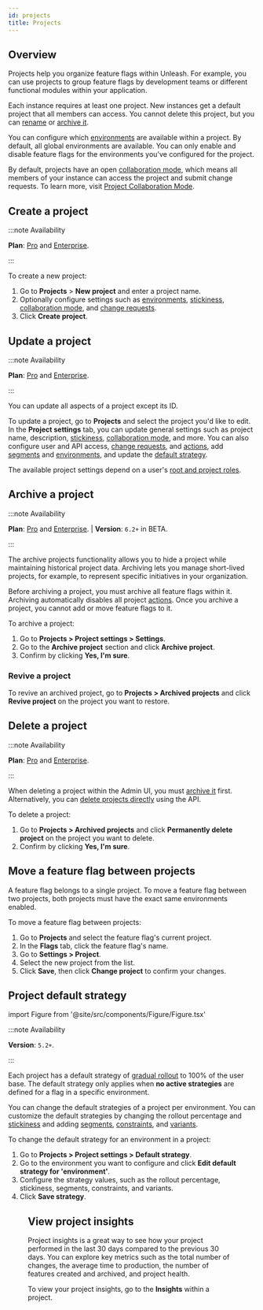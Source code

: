 ```yaml
---
id: projects
title: Projects
---
```


## Overview

Projects help you organize feature flags within Unleash. For example, you can use projects to group feature flags by development teams or different functional modules within your application.

Each instance requires at least one project. New instances get a default project that all members can access. You cannot delete this project, but you can [rename](#update-a-project) or [archive it](#archive-a-project).

You can configure which [environments](environments.md) are available within a project. By default, all global environments are available. You can only enable and disable feature flags for the environments you've configured for the project.

By default, projects have an open [collaboration mode](project-collaboration-mode.md), which means all members of your instance can access the project and submit change requests. To learn more, visit [Project Collaboration Mode](project-collaboration-mode.md).

## Create a project

:::note Availability

**Plan**: [Pro](https://www.getunleash.io/pricing) and [Enterprise](https://www.getunleash.io/pricing).

:::

To create a new project:
1. Go to **Projects** > **New project** and enter a project name.
2. Optionally configure settings such as [environments](environments.md), [stickiness](stickiness.md), [collaboration mode](project-collaboration-mode.md), and [change requests](change-requests.md).
3. Click **Create project**.


## Update a project

:::note Availability

**Plan**: [Pro](https://www.getunleash.io/pricing) and [Enterprise](https://www.getunleash.io/pricing).

:::

You can update all aspects of a project except its ID.

To update a project, go to **Projects** and select the project you'd like to edit. In the **Project settings** tab, you can update general settings such as project name, description, [stickiness](stickiness.md), [collaboration mode](project-collaboration-mode.md), and more. You can also configure user and API access, [change requests](change-requests.md), and [actions](actions.md), add [segments](segments.mdx) and [environments](environments.md), and update the [default strategy](#project-default-strategy).

The available project settings depend on a user's [root and project roles](rbac.md).

## Archive a project

:::note Availability

**Plan**: [Pro](https://www.getunleash.io/pricing) and [Enterprise](https://www.getunleash.io/pricing). | **Version**: `6.2+` in BETA.

:::

The archive projects functionality allows you to hide a project while maintaining historical project data. Archiving lets you manage short-lived projects, for example, to represent specific initiatives in your organization.

Before archiving a project, you must archive all feature flags within it. Archiving automatically disables all project [actions](actions.md). Once you archive a project, you cannot add or move feature flags to it.

To archive a project:

1. Go to **Projects > Project settings > Settings**.
2. Go to the **Archive project** section and click **Archive project**.
3. Confirm by clicking **Yes, I'm sure**.

### Revive a project

To revive an archived project, go to **Projects > Archived projects** and click **Revive project** on the project you want to restore.

## Delete a project

:::note Availability

**Plan**: [Pro](https://www.getunleash.io/pricing) and [Enterprise](https://www.getunleash.io/pricing).

:::

When deleting a project within the Admin UI, you must [archive it](#archive-a-project) first. Alternatively, you can [delete projects directly](./api/unleash/delete-project) using the API.

To delete a project:

1. Go to **Projects > Archived projects** and click **Permanently delete project** on the project you want to delete.
2. Confirm by clicking **Yes, I'm sure**.

## Move a feature flag between projects

A feature flag belongs to a single project. To move a feature flag between two projects, both projects must have the exact same environments enabled.

To move a feature flag between projects:

1. Go to **Projects** and select the feature flag's current project.
2. In the **Flags** tab, click the feature flag's name.
3. Go to **Settings > Project**.
4. Select the new project from the list.
5. Click **Save**, then click **Change project** to confirm your changes.

## Project default strategy

import Figure from '@site/src/components/Figure/Figure.tsx'

:::note Availability

**Version**: `5.2+`.

:::

Each project has a default strategy of [gradual rollout](activation-strategies.md#gradual-rollout) to 100% of the user base. The default strategy only applies when **no active strategies** are defined for a flag in a specific environment.

You can change the default strategies of a project per environment. You can customize the default strategies by changing the rollout percentage and [stickiness](stickiness.md) and adding [segments](segments.mdx), [constraints](strategy-constraints.md), and [variants](strategy-variants.md).

To change the default strategy for an environment in a project:

1. Go to **Projects > Project settings > Default strategy**.
2. Go to the environment you want to configure and click **Edit default strategy for 'environment'**.
3. Configure the strategy values, such as the rollout percentage, stickiness, segments, constraints, and variants.
4. Click **Save strategy**.

<Figure caption="You can configure each environment's default strategy with the corresponding edit button." img="/img/edit-default-strategy-development.png" />

## View project insights

Project insights is a great way to see how your project performed in the last 30 days compared to the previous 30 days. You can explore key metrics such as the total number of changes, the average time to production, the number of features created and archived, and project health.

To view your project insights, go to the **Insights** within a project.


